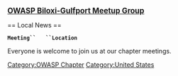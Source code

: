 

<big>**[OWASP Biloxi-Gulfport Meetup
Group](https://www.meetup.com/OWASP-Biloxi-Gulfport-Chapter/)** </big>

\== Local News ==

**`Meeting``   ``Location`**

Everyone is welcome to join us at our chapter meetings.

[Category:OWASP Chapter](Category:OWASP_Chapter "wikilink")
[Category:United States](Category:United_States "wikilink")